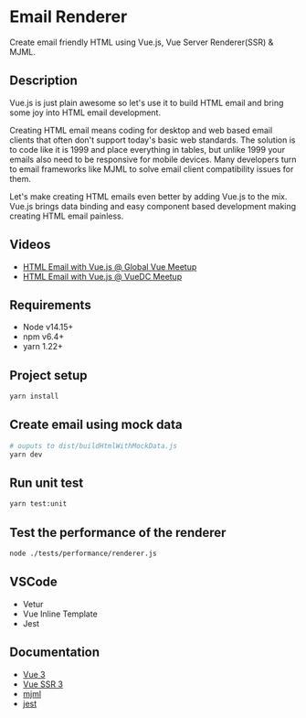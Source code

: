 # Email Renderer

Create email friendly HTML using Vue.js, Vue Server Renderer(SSR) & MJML.

## Description

Vue.js is just plain awesome so let's use it to build HTML email and bring some joy into HTML email development.

Creating HTML email means coding for desktop and web based email clients that often don't support today's basic web standards. The solution is to code like it is 1999 and place everything in tables, but unlike 1999 your emails also need to be responsive for mobile devices. Many developers turn to email frameworks like MJML to solve email client compatibility issues for them.

Let's make creating HTML emails even better by adding Vue.js to the mix. Vue.js brings data binding and easy component based development making creating HTML email painless.

## Videos

- [HTML Email with Vue.js @ Global Vue Meetup](https://youtu.be/QuEEF-QvfmU)
- [HTML Email with Vue.js @ VueDC Meetup](https://youtu.be/ZpanV5DQlbs)

## Requirements

- Node v14.15+
- npm v6.4+
- yarn 1.22+

## Project setup

``` bash
yarn install
```

## Create email using mock data

``` bash
# ouputs to dist/buildHtmlWithMockData.js
yarn dev
```

## Run unit test

``` bash
yarn test:unit
```

## Test the performance of the renderer

``` bash
node ./tests/performance/renderer.js
```

## VSCode

- Vetur
- Vue Inline Template
- Jest

## Documentation

- [Vue 3](https://vuejs.org/v3/guide/)
- [Vue SSR 3](https://github.com/vuejs/vue-next/tree/master/packages/server-renderer)
- [mjml](https://mjml.io/documentation/)
- [jest](https://jestjs.io/docs/en/api/)
